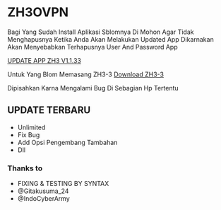 # ZH3OVPN


Bagi Yang Sudah Install Aplikasi Sblomnya
Di Mohon Agar Tidak Menghapusnya Ketika Anda Akan Melakukan Updated App
Dikarnakan Akan Menyebabkan Terhapusnya User And Password App



[UPDATE APP ZH3 V1.1.33](https://github.com/ZheHacK/ZH3OVPN/raw/main/ZH3_IM3haqy.vipv1.1.33.apk)

Untuk Yang Blom Memasang ZH3-3 [Download ZH3-3](https://download1491.mediafire.com/ta30pmb92o7g/n9679ab4vzr7l5c/ZH3-3.ovpn)

Dipisahkan Karna Mengalami Bug Di Sebagian Hp Tertentu


## UPDATE TERBARU
* Unlimited
* Fix Bug
* Add Opsi Pengembang Tambahan
* Dll


### Thanks to
* FIXING & TESTING BY SYNTAX 
* @Gitakusuma_24
* @IndoCyberArmy
